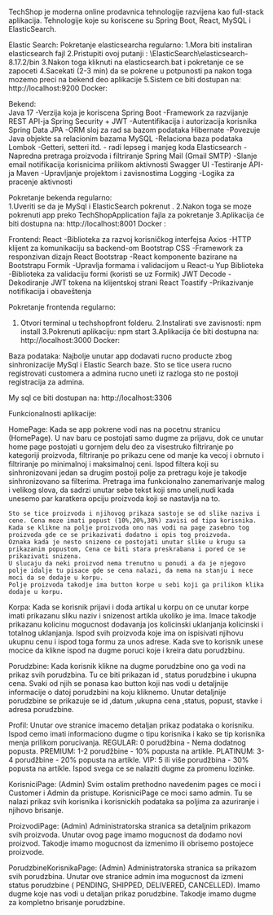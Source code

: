 TechShop je moderna online prodavnica tehnologije razvijena kao full-stack aplikacija.
Tehnologije koje su koriscene su Spring Boot, React, MySQL i ElasticSearch.

Elastic Search: 
Pokretanje elasticsearcha regularno: 
  1.Mora biti instaliran elasticsearch fajl 
  2.Pristupiti ovoj putanji : \ElasticSearch\elasticsearch-8.17.2/bin
  3.Nakon toga kliknuti na elasticsearch.bat i pokretanje ce se zapoceti 
  4.Sacekati (2-3 min) da se pokrene u potpunosti pa nakon toga mozemo preci na bekend deo aplikacije
  5.Sistem ce biti dostupan na: http://localhost:9200
  Docker: 


Bekend:  
  Java 17	                        -Verzija koja je koriscena 
  Spring Boot	                    -Framework za razvijanje REST API-ja
  Spring Security + JWT      	    -Autentifikacija i autorizacija korisnika
  Spring Data JPA	                -ORM sloj za rad sa bazom podataka
  Hibernate	                      -Povezuje Java objekte sa relacionim bazama
  MySQL	                          -Relaciona baza podataka
  Lombok	                        -Getteri, setteri itd. - radi lepseg i manjeg koda
  Elasticsearch	                  -Napredna pretraga proizvoda i filtriranje 
  Spring Mail (Gmail SMTP)	      -Slanje email notifikacija korisnicima prilikom aktivnosti
  Swagger UI	                    -Testiranje API-ja
  Maven	                          -Upravljanje projektom i zavisnostima
  Logging                  	      -Logika za pracenje aktivnosti 

Pokretanje bekenda regularno:            
  1.Uveriti se da je MySql i ElasticSearch pokrenut .
  2.Nakon toga se moze pokrenuti app preko TechShopApplication fajla za pokretanje 
  3.Aplikacija će biti dostupna na: http://localhost:8001
  Docker : 


Frontend:
  React	                          -Biblioteka za razvoj korisničkog interfejsa
  Axios	                          -HTTP klijent za komunikaciju sa backend-om
  Bootstrap	CSS                   -Framework za responzivan dizajn
  React Bootstrap	                -React komponente bazirane na Bootstrapu
  Formik	                        -Upravlja formama i validacijom u React-u
  Yup	Biblioteka                  -Biblioteka za validaciju formi (koristi se uz Formik)
  JWT Decode	                    -Dekodiranje JWT tokena na klijentskoj strani
  React Toastify	                -Prikazivanje notifikacija i obaveštenja


Pokretanje frontenda regularno:
  1. Otvori terminal u techshopfront folderu.
  2.Instalirati sve zavisnosti: npm install
  3.Pokrenuti aplikaciju: npm start
  3.Aplikacija će biti dostupna na: http://localhost:3000
  Docker:


Baza podataka: 
  Najbolje unutar app dodavati rucno producte zbog sinhronizacije MySql i Elastic Search baze. 
  Sto se tice usera rucno registrovati customera a admina rucno uneti iz razloga sto ne postoji registracija za admina. 

  My sql ce biti dostupan na: http://localhost:3306

Funkcionalnosti aplikacije: 

  HomePage:
    Kada se app pokrene vodi nas na pocetnu stranicu (HomePage).
    U nav baru ce postojati samo dugme za prijavu, dok ce unutar home page postojati u gornjem delu deo za visestruko filtriranje po kategoriji proizvoda, 
    filtriranje po prikazu cene od manje ka vecoj i obrnuto i filtriranje po minimalnoj i maksimalnoj ceni. 
    Ispod filtera koji su sinhronizovani jedan sa drugim postoji polje za pretragu koje je takodje sinhronizovano sa filterima.
    Pretraga ima funkcionalno zanemarivanje malog i velikog slova, da sadrzi unutar sebe tekst koji smo uneli,nudi kada unesemo par karatkera opciju proizvoda koji se nastavlja na to.

    Sto se tice proizvoda i njihovog prikaza sastoje se od slike naziva i cene. Cena moze imati popust (10%,20%,30%) zavisi od tipa korisnika.
    Kada se klikne na polje proizvoda ono nas vodi na page zasebno tog proizvoda gde ce se prikazivati dodatno i opis tog proizvoda.
    Oznaka kada je nesto snizeno ce postojati unutar slike u krugu sa prikazanim popustom, Cena ce biti stara preskrabana i pored ce se prikazivati snizena.
    U slucaju da neki proizvod nema trenutno u ponudi a da je njegovo polje idalje tu pisace gde se cena nalazi, da nema na stanju i nece moci da se dodaje u korpu. 
    Polje proizvoda takodje ima button korpe u sebi koji ga prilikom klika dodaje u korpu.

  Korpa: 
    Kada se korisnik prijavi i doda artikal u korpu on ce unutar korpe imati prikazanu sliku naziv i snizenost artikla ukoliko je ima.
    Imace takodje prikazanu kolicinu mogucnost dodavanja jos kolicinski uklanjanja kolicinski i totalnog uklanjanja.
    Ispod svih proizvoda koje ima on ispisivati njihovu ukupnu cenu i ispod toga formu za unos adrese.
    Kada sve to korisnik unese mocice da klikne ispod na dugme poruci koje i kreira datu porudzbinu.

  Porudzbine: 
    Kada korisnik klikne na dugme porudzbine ono ga vodi na prikaz svih porudzbina.
    Tu ce biti prikazan id , status porudzbine i ukupna cena. 
    Svaki od njih se ponasa kao button koji nas vodi u detaljnije informacije o datoj porudzbini na koju kliknemo.
    Unutar detaljnije porudzbine se prikazuje se id ,datum ,ukupna cena ,status, popust, stavke i adresa porudzbine.

  Profil:
    Unutar ove stranice imacemo detaljan prikaz podataka o korisniku.
    Ispod cemo imati informaciono dugme o tipu korisnika i kako se tip korisnika menja prilikom porucivanja. 
    REGULAR: 0 porudžbina - Nema dodatnog popusta.
    PREMIUM: 1-2 porudžbine - 10% popusta na artikle.
    PLATINUM: 3-4 porudžbine - 20% popusta na artikle.
    VIP: 5 ili više porudžbina - 30% popusta na artikle.
    Ispod svega ce se nalaziti dugme za promenu lozinke.

  KorisniciPage: (Admin)
    Svim ostalim prethodno navedenim pages ce moci i Customer i Admin da pristupe. 
    KorisniciPage ce moci samo admin.
    Tu se nalazi prikaz svih korisnika i korisnickih podataka sa poljima za azuriranje i njihovo brisanje.

  ProizvodiPage: (Admin)
    Administratorska stranica sa detaljnim prikazom svih proizvoda.
    Unutar ovog page imamo mogucnost da dodamo novi proizvod.
    Takodje imamo mogucnost da izmenimo ili obrisemo postojece proizvode.

  PorudzbineKorisnikaPage: (Admin)
    Administratorska stranica sa prikazom svih porudzbina. 
    Unutar ove stranice admin ima mogucnost da izmeni status porudzbine ( PENDING, SHIPPED, DELIVERED, CANCELLED).
    Imamo dugme koje nas vodi u detaljan prikaz porudzbine. 
    Takodje imamo dugme za kompletno brisanje porudzbine.



    

 
